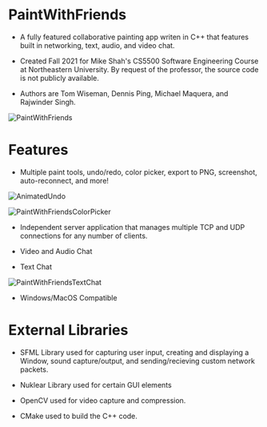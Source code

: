 # PaintWithFriends
- A fully featured collaborative painting app writen in C++ that features built in networking, text, audio, and video chat.

- Created Fall 2021 for Mike Shah's CS5500 Software Engineering Course at Northeastern University. By request of the professor, the source code is not publicly available.

- Authors are Tom Wiseman, Dennis Ping, Michael Maquera, and Rajwinder Singh.

![PaintWithFriends](https://user-images.githubusercontent.com/77803506/148086189-a1544e01-7ba3-41c5-b5a5-b44455650858.JPG)

# Features
- Multiple paint tools, undo/redo, color picker, export to PNG, screenshot, auto-reconnect, and more!

![AnimatedUndo](https://user-images.githubusercontent.com/77803506/148088043-90dd2d85-93f9-452f-9a7f-1e8fc6e411b1.gif)

![PaintWithFriendsColorPicker](https://user-images.githubusercontent.com/77803506/148088174-6520ff88-2719-4897-934b-d11a4811f5d2.JPG)

- Independent server application that manages multiple TCP and UDP connections for any number of clients.  

- Video and Audio Chat

- Text Chat

![PaintWithFriendsTextChat](https://user-images.githubusercontent.com/77803506/148088207-cf4257c1-1e3f-4b17-a769-4a14076f83b3.JPG)

- Windows/MacOS Compatible

# External Libraries

- SFML Library used for capturing user input, creating and displaying a Window, sound capture/output, and sending/recieving custom network packets. 

- Nuklear Library used for certain GUI elements

- OpenCV used for video capture and compression.

- CMake used to build the C++ code. 
